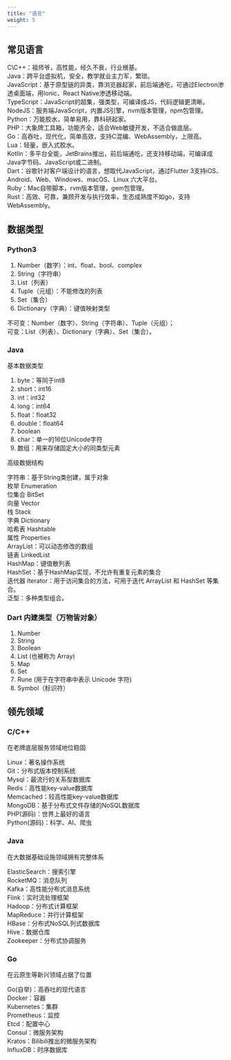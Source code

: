 ```yaml
---
title: "语言"
weight: 5
---
```


## 常见语言

C\C++：祖师爷，高性能，经久不衰，行业根基。  
Java：跨平台虚拟机，安全，教学就业主力军，繁琐。  
JavaScript：基于原型链的异类，靠浏览器起家，前后端通吃，可通过Electron渗透桌面端，用Ionic、React Native渗透移动端。  
TypeScript：JavaScript的超集，强类型，可编译成JS，代码逻辑更清晰。  
NodeJS：服务端JavaScript，内置JS引擎，nvm版本管理，npm包管理。  
Python：万能胶水，简单易用，靠科研起家。  
PHP：大象牌工具箱，功能齐全，适合Web敏捷开发，不适合做底层。  
Go：高吞吐，现代化，简单高效，支持C混编、WebAssembly，上限高。  
Lua：轻量，嵌入式胶水。  
Kotlin：多平台全能，JetBrains推出，前后端通吃，还支持移动端，可编译成Java字节码、JavaScript或二进制。  
Dart：谷歌针对客户端设计的语言，想取代JavaScript，通过Flutter 3支持iOS、Android、Web、Windows、macOS、Linux 六大平台。  
Ruby：Mac自带脚本，rvm版本管理，gem包管理。  
Rust：高效、可靠，兼顾开发与执行效率，生态成熟度不如go，支持WebAssembly。

## 数据类型

### Python3

1. Number（数字）：int、float、bool、complex  
2. String（字符串）  
3. List（列表）  
4. Tuple（元组）：不能修改的列表
5. Set（集合）
6. Dictionary（字典）：键值映射类型  

不可变：Number（数字）、String（字符串）、Tuple（元组）；  
可变：List（列表）、Dictionary（字典）、Set（集合）。

### Java

基本数据类型

1. byte：等同于int8
2. short：int16
3. int：int32
4. long：int64
5. float：float32
6. double：float64
7. boolean
8. char：单一的16位Unicode字符
9. 数组：用来存储固定大小的同类型元素

高级数据结构

字符串：基于String类创建，属于对象  
枚举 Enumeration  
位集合 BitSet  
向量 Vector  
栈 Stack  
字典 Dictionary  
哈希表 Hashtable  
属性 Properties  
ArrayList：可以动态修改的数组  
链表 LinkedList  
HashMap：键值散列表  
HashSet：基于HashMap实现，不允许有重复元素的集合  
迭代器 Iterator：用于访问集合的方法，可用于迭代 ArrayList 和 HashSet 等集合。  
泛型：多种类型组合。  

### Dart 内建类型（万物皆对象）

1. Number
2. String
3. Boolean
4. List (也被称为 Array)
5. Map
6. Set
7. Rune (用于在字符串中表示 Unicode 字符)
8. Symbol（标识符）

## 领先领域

### C/C++

在老牌底层服务领域地位稳固

Linux：著名操作系统  
Git：分布式版本控制系统  
Mysql：最流行的关系型数据库  
Redis：高性能key-value数据库  
Memcached：较高性能key-value数据库  
MongoDB：基于分布式文件存储的NoSQL数据库  
PHP(源码)：世界上最好的语言  
Python(源码)：科学、AI、爬虫

### Java

在大数据基础设施领域拥有完整体系  

ElasticSearch：搜索引擎  
RocketMQ：消息队列  
Kafka：高性能分布式消息系统  
Flink：实时流处理框架  
Hadoop：分布式计算框架  
MapReduce：并行计算框架  
HBase：分布式NoSQL列式数据库  
Hive：数据仓库  
Zookeeper：分布式协调服务  

### Go

在云原生等新兴领域占据了位置

Go(自举)：高吞吐的现代语言  
Docker：容器  
Kubernetes：集群  
Prometheus：监控  
Etcd：配置中心  
Consul：微服务架构  
Kratos：Bilibili推出的微服务架构  
InfluxDB：时序数据库
